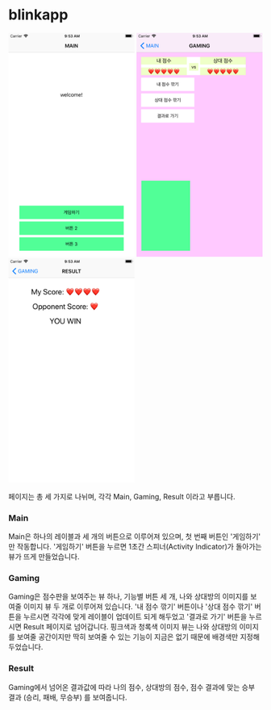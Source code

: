 # blinkapp

<img src="./blinkapp/Demo/demo1.png" width="250"> <img src="./blinkapp/Demo/demo2.png" width="250"> <img src="./blinkapp/Demo/demo3.png" width="250">

페이지는 총 세 가지로 나뉘며, 각각 Main, Gaming, Result 이라고 부릅니다.

### Main
Main은 하나의 레이블과 세 개의 버튼으로 이루어져 있으며, 첫 번째 버튼인 '게임하기' 만 작동합니다.
'게임하기' 버튼을 누르면 1초간 스피너(Activity Indicator)가 돌아가는 뷰가 뜨게 만들었습니다.

### Gaming
Gaming은 점수판을 보여주는 뷰 하나, 기능별 버튼 세 개, 나와 상대방의 이미지를 보여줄 이미지 뷰 두 개로 이루어져 있습니다.
'내 점수 깎기' 버튼이나 '상대 점수 깎기' 버튼을 누르시면 각각에 맞게 레이블이 업데이트 되게 해두었고 '결과로 가기' 버튼을 누르시면 Result 페이지로 넘어갑니다.
핑크색과 청록색 이미지 뷰는 나와 상대방의 이미지를 보여줄 공간이지만 딱히 보여줄 수 있는 기능이 지금은 없기 때문에 배경색만 지정해두었습니다.

### Result
Gaming에서 넘어온 결과값에 따라 나의 점수, 상대방의 점수, 점수 결과에 맞는 승부 결과 (승리, 패배, 무승부) 를 보여줍니다.
